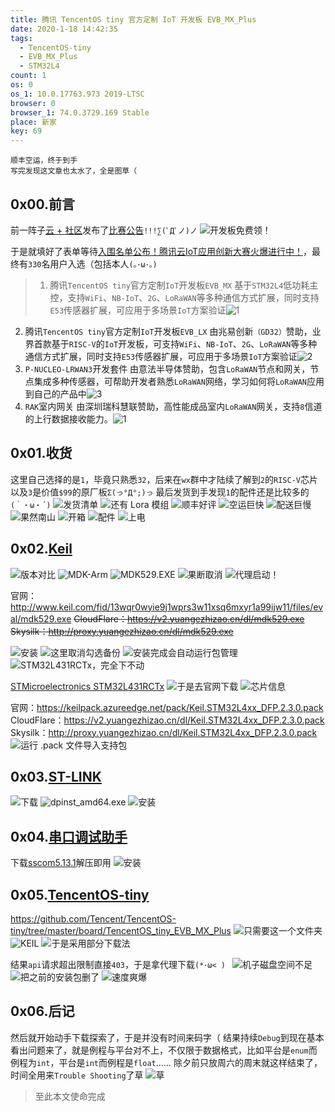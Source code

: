 ```yaml
---
title: 腾讯 TencentOS tiny 官方定制 IoT 开发板 EVB_MX_Plus
date: 2020-1-18 14:42:35
tags:
  - TencentOS-tiny
  - EVB_MX_Plus
  - STM32L4
count: 1
os: 0
os_1: 10.0.17763.973 2019-LTSC
browser: 0
browser_1: 74.0.3729.169 Stable
place: 新家
key: 69
---
```

    顺丰空运，终于到手
    写完发现这文章也太水了，全是图草（
<!-- more -->
## 0x00.前言
前一阵子[云 + 社区](https://cloud.tencent.com/developer)发布了[比赛公告](https://web.archive.org/web/20200118065621/https://cloud.tencent.com/developer/article/1562607)`!!!∑(ﾟДﾟノ)ノ`
![开发板免费领！](https://i1.yuangezhizao.cn/Win-10/20200118145153.jpg!webp)

于是就填好了表单等待[入围名单公布！腾讯云IoT应用创新大赛火爆进行中！](https://web.archive.org/web/20200118071548/https://mp.weixin.qq.com/s/tmTsMzXBZlxZWROxyLzlwA)，最终有`330`名用户入选（包括本人`(｡･ω･｡)`

> 1. 腾讯`TencentOS tiny`官方定制`IoT`开发板`EVB_MX`
基于`STM32L4`低功耗主控，支持`WiFi`、`NB-IoT`、`2G`、`LoRaWAN`等多种通信方式扩展，同时支持`E53`传感器扩展，可应用于多场景`IoT`方案验证![1](https://i1.yuangezhizao.cn/Win-10/xshm1wvc4m.png!webp)
2. 腾讯`TencentOS tiny`官方定制`IoT`开发板`EVB_LX`
由兆易创新`（GD32）`赞助，业界首款基于`RISC-V`的`IoT`开发板，可支持`WiFi`、`NB-IoT`、`2G`、`LoRaWAN`等多种通信方式扩展，同时支持`E53`传感器扩展，可应用于多场景`IoT`方案验证![2](https://i1.yuangezhizao.cn/Win-10/n88n26papf.png!webp)
3. `P-NUCLEO-LRWAN3`开发套件
由意法半导体赞助，包含`LoRaWAN`节点和网关，节点集成多种传感器，可帮助开发者熟悉`LoRaWAN`网络，学习如何将`LoRaWAN`应用到自己的产品中![3](https://i1.yuangezhizao.cn/Win-10/01hk6wdb11.png!webp)
4. `RAK`室内网关
由深圳瑞科慧联赞助，高性能成品室内`LoRaWAN`网关，支持`8`信道的上行数据接收能力。![1](https://i1.yuangezhizao.cn/Win-10/yplplb83ai.png!webp)

## 0x01.收货
这里自己选择的是`1`，毕竟只熟悉`32`，后来在`wx`群中才陆续了解到`2`的`RISC-V`芯片以及`3`是价值`$99`的原厂板`Σ(っ°Д°;)っ`
最后发货到手发现`1`的配件还是比较多的`(｀・ω・´)`
![发货清单](https://i1.yuangezhizao.cn/Win-10/20200115211506.png!webp)
![还有 Lora 模组](https://i1.yuangezhizao.cn/Redmi-K20Pro/Screenshot_2020-01-16-23-24-13-927_com.tencent.mm.jpg!webp)
![顺丰好评](https://i1.yuangezhizao.cn/Redmi-K20Pro/IMG_20200116_231635.jpg!webp)
![空运巨快](https://i1.yuangezhizao.cn/Redmi-K20Pro/IMG_20200118_130306.jpg!webp)
![配送巨慢](https://i1.yuangezhizao.cn/Redmi-K20Pro/IMG_20200118_130243.jpg!webp)
![果然南山](https://i1.yuangezhizao.cn/Redmi-K20Pro/IMG_20200118_124942.jpg!webp)
![开箱](https://i1.yuangezhizao.cn/Redmi-K20Pro/IMG_20200118_125058.jpg!webp)
![配件](https://i1.yuangezhizao.cn/Redmi-K20Pro/IMG_20200118_125742.jpg!webp)
![上电](https://i1.yuangezhizao.cn/Redmi-K20Pro/IMG_20200118_130011.jpg!webp)

## 0x02.[Keil](https://www.keil.com/download/product/)
![版本对比](https://i1.yuangezhizao.cn/Win-10/20200118161815.jpg!webp)
![MDK-Arm](https://i1.yuangezhizao.cn/Win-10/20200118155449.jpg!webp)
![MDK529.EXE](https://i1.yuangezhizao.cn/Win-10/20200118155854.jpg!webp)
![果断取消](https://i1.yuangezhizao.cn/Win-10/20200118160031.jpg!webp)
![代理启动！](https://i1.yuangezhizao.cn/Win-10/20200118160857.jpg!webp)

官网：http://www.keil.com/fid/13wqr0wyie9j1wprs3w11xsq6mxyr1a99ijw11/files/eval/mdk529.exe
~~CloudFlare：https://v2.yuangezhizao.cn/dl/mdk529.exe~~
~~Skysilk：http://proxy.yuangezhizao.cn/dl/mdk529.exe~~

![安装](https://i1.yuangezhizao.cn/Win-10/20200118161335.jpg!webp)
![这里取消勾选备份](https://i1.yuangezhizao.cn/Win-10/20200118161414.jpg!webp)
![安装完成会自动运行包管理](https://i1.yuangezhizao.cn/Win-10/20200118161943.jpg!webp)
![STM32L431RCTx，完全下不动](https://i1.yuangezhizao.cn/Win-10/20200118162324.jpg!webp)

[STMicroelectronics STM32L431RCTx](https://www.keil.com/dd2/stmicroelectronics/stm32l431rctx/)
![于是去官网下载](https://i1.yuangezhizao.cn/Win-10/20200118162644.jpg!webp)
![芯片信息](https://i1.yuangezhizao.cn/Win-10/20200118171146.jpg!webp)

官网：https://keilpack.azureedge.net/pack/Keil.STM32L4xx_DFP.2.3.0.pack
CloudFlare：https://v2.yuangezhizao.cn/dl/Keil.STM32L4xx_DFP.2.3.0.pack
Skysilk：http://proxy.yuangezhizao.cn/dl/Keil.STM32L4xx_DFP.2.3.0.pack
![运行 .pack 文件导入支持包](https://i1.yuangezhizao.cn/Win-10/20200118164029.jpg!webp)

## 0x03.[ST-LINK](https://jsproxy.yuangezhizao.workers.dev/-----https://www.st.com/content/st_com/zh/products/development-tools/software-development-tools/stm32-software-development-tools/stm32-utilities/stsw-link009.html)
![下载](https://i1.yuangezhizao.cn/Win-10/20200118170906.jpg!webp)
![dpinst_amd64.exe](https://i1.yuangezhizao.cn/Win-10/20200118171709.jpg!webp)
![安装](https://i1.yuangezhizao.cn/Win-10/20200118171636.jpg!webp)

## 0x04.[串口调试助手](https://web.archive.org/web/20200118092643/http://www.daxia.com/ss.htm)
下载[sscom5.13.1](http://www.daxia.com/download/sscom.rar)解压即用
![安装](https://i1.yuangezhizao.cn/Win-10/20200118172451.jpg!webp)

## 0x05.[TencentOS-tiny](https://github.com/Tencent/TencentOS-tiny)
https://github.com/Tencent/TencentOS-tiny/tree/master/board/TencentOS_tiny_EVB_MX_Plus
![只需要这一个文件夹](https://i1.yuangezhizao.cn/Win-10/20200118173748.jpg!webp)
![KEIL](https://i1.yuangezhizao.cn/Win-10/20200118211950.jpg!webp)
![于是采用部分下载法](https://i1.yuangezhizao.cn/Win-10/20200118173652.jpg!webp)

结果`api`请求超出限制直接`403`，于是拿代理下载`(*･ω< ) `
![机子磁盘空间不足](https://i1.yuangezhizao.cn/Win-10/20200118174538.jpg!webp)
![把之前的安装包删了](https://i1.yuangezhizao.cn/Win-10/20200118175200.jpg!webp)
![速度爽爆](https://i1.yuangezhizao.cn/Win-10/20200118175340.jpg!webp)

## 0x06.后记
然后就开始动手下载探索了，于是并没有时间来码字（
结果持续`Debug`到现在基本看出问题来了，就是例程与平台对不上，不仅限于数据格式，比如平台是`enum`而例程为`int`，平台是`int`而例程是`float`……
除夕前只放周六的周末就这样结束了，时间全用来`Trouble Shooting`了草
![草](https://i1.yuangezhizao.cn/Win-10/20191016005155.jpg!webp)

> 至此本文使命完成
